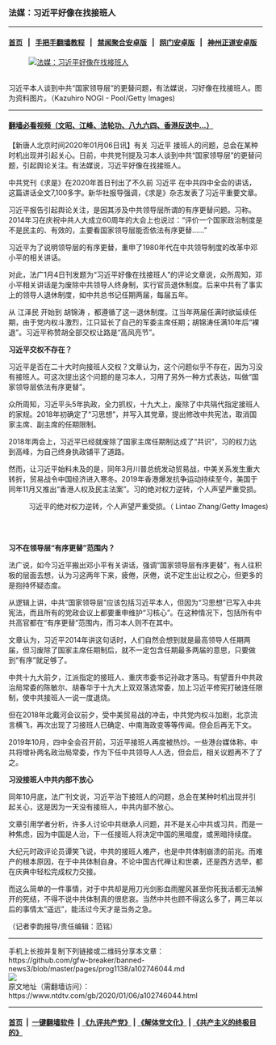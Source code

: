 ### 法媒：习近平好像在找接班人
------------------------

#### [首页](https://github.com/gfw-breaker/banned-news3/blob/master/README.md) &nbsp;&nbsp;|&nbsp;&nbsp; [手把手翻墙教程](https://github.com/gfw-breaker/guides/wiki) &nbsp;&nbsp;|&nbsp;&nbsp; [禁闻聚合安卓版](https://github.com/gfw-breaker/bn-android) &nbsp;&nbsp;|&nbsp;&nbsp; [网门安卓版](https://github.com/oGate2/oGate) &nbsp;&nbsp;|&nbsp;&nbsp; [神州正道安卓版](https://github.com/SzzdOgate/update) 



<div><div class="featured_image">
 <a href="https://i.ntdtv.com/assets/uploads/2020/01/GettyImages-1158967557-800x450-1.jpg" target="_blank">
  <figure>
   <img alt="法媒：习近平好像在找接班人" src="https://i.ntdtv.com/assets/uploads/2020/01/GettyImages-1158967557-800x450-1.jpg"/>
  </figure><br/>
 </a>
 <span class="caption">
  习近平本人谈到中共“国家领导层”的更替问题，有法媒说，习好像在找接班人。图为资料图片。（Kazuhiro NOGI - Pool/Getty Images)
 </span>
</div>
</div><hr/>

#### [翻墙必看视频（文昭、江峰、法轮功、八九六四、香港反送中...）](http://167.172.214.107/home.html)

<div><div class="post_content" itemprop="articleBody">
 <p>
  【新唐人北京时间2020年01月06日讯】有关
  <ok href="https://www.ntdtv.com/gb/习近平.htm">
   习近平
  </ok>
  接班人的问题，总会在某种时机出现并引起关心。日前，中共党刊提及习本人谈到中共“国家领导层”的更替问题，引起舆论关注。有法媒说，习近平好像在找接班人。
 </p>
 <p>
  中共党刊《求是》在2020年首日刊出了不久前
  <ok href="https://www.ntdtv.com/gb/习近平.htm">
   习近平
  </ok>
  在中共四中全会的讲话，这篇讲话全文7,100多字。新华社报导强调，《求是》杂志发表了习近平重要文章。
 </p>
 <p>
  习近平报告引起舆论关注，是因其涉及中共领导层所谓的有序更替问题。习称。2014年习在庆祝中共人大成立60周年的大会上也说过：“评价一个国家政治制度是不是民主的、有效的，主要看国家领导层能否依法有序更替……”
 </p>
 <p>
  习近平为了说明领导层的有序更替，重申了1980年代在中共领导制度的改革中邓小平的相关讲话。
 </p>
 <p>
  对此，法广1月4日刊发题为“习近平好像在找接班人”的评论文章说，众所周知，邓小平相关讲话是为废除中共领导人终身制，实行官员退休制度。后来中共有了事实上的领导人退休制度，如中共总书记任期两届，每届五年。
 </p>
 <p>
  从
  <ok href="https://www.ntdtv.com/gb/江泽民.htm">
   江泽民
  </ok>
  开始到
  <ok href="https://www.ntdtv.com/gb/胡锦涛.htm">
   胡锦涛
  </ok>
  ，都遵循了这一退休制度。江当年两届任满时欲延续任期，由于党内权斗激烈，江只延长了自己的军委主席任期；胡锦涛任满10年后“裸退”。习近平称赞胡全部交权让路是“高风亮节”。
 </p>
 <p>
  <strong>
   习近平交权不存在？
  </strong>
 </p>
 <p>
  习近平是否在二十大时向接班人交权？文章认为，这个问题似乎不存在，因为习没有接班人。可这次提出这个问题的是习本人，习用了另外一种方式表达，叫做“国家领导层依法有序更替”。
 </p>
 <p>
  众所周知，习近平头5年执政，全力抓权，十九大上，废除了中共隔代指定接班人的家规。2018年初确定了“习思想”，并写入其党章，提出修改中共宪法，取消国家主席、副主席的任期限制。
 </p>
 <p>
  2018年两会上，习近平已经就废除了国家主席任期制达成了“共识”，习的权力达到高峰，为自己终身执政铺平了道路。
 </p>
 <p>
  然而，让习近平始料未及的是，同年3月川普总统发动贸易战，中美关系发生重大转折，贸易战令中国经济进入寒冬。2019年香港爆发抗争运动持续至今，美国于同年11月又推出“香港人权及民主法案”。习的绝对权力逆转，个人声望严重受损。
 </p>
 <figure class="wp-caption alignnone" id="attachment_102708952" style="width: 600px">
  <ok href="https://i.ntdtv.com/assets/uploads/2019/11/p9159371a822991100.jpg">
   <img alt="" class="size-medium wp-image-102708952" src="https://i.ntdtv.com/assets/uploads/2019/11/p9159371a822991100-600x338.jpg"/>
  </ok>
  <br/><figcaption class="wp-caption-text">
   习近平的绝对权力逆转，个人声望严重受损。（ Lintao Zhang/Getty Images)
  </figcaption><br/>
 </figure><br/>
 <p>
  <strong>
   习不在领导层“有序更替”范围内？
  </strong>
 </p>
 <p>
  法广说，如今习近平搬出邓小平有关讲话，强调“国家领导层有序更替”，有人往积极的层面去想，认为习这两年下来，疲倦，厌倦，说不定生出让权之心，但更多的是抱持怀疑态度。
 </p>
 <p>
  从逻辑上讲，中共“国家领导层”应该包括习近平本人，但因为“习思想”已写入中共宪法，而且所有的党政会议上都要重申维护“习核心”。在这种情况下，包括所有中共高官都在“有序更替”范围内，而习本人则不在其中。
 </p>
 <p>
  文章认为，习近平2014年讲这句话时，人们自然会想到就是最高领导人任期两届，但习废除了国家主席任期制后，就不一定包含任期最多两届的意思，只要做到“有序”就足够了。
 </p>
 <p>
  中共十九大前夕，江派指定的接班人、重庆市委书记孙政才落马。有望晋升中共政治局常委的陈敏尔、胡春华于十九大上双双落选常委，加上习近平修宪打破连任限制，使中共接班人一说一度退烧。
 </p>
 <p>
  但在2018年北戴河会议前夕，受中美贸易战的冲击，中共党内权斗加剧，北京流言横飞，再次出现了习接班人已确定、中南海政变等等传闻。但会后再无下文。
 </p>
 <p>
  2019年10月，四中全会召开前，习近平接班人再度被热炒。一些港台媒体称，中共将增补两名政治局常委，作为下任中共领导人人选，但会后，相关议题再不了了之。
 </p>
 <p>
  <strong>
   习没接班人中共内部不放心
  </strong>
 </p>
 <p>
  同年10月底，法广刊文说，习近平治下接班人的问题，总会在某种时机出现并引起关心，这是因为一天没有接班人，中共内部不放心。
 </p>
 <p>
  文章引用学者分析，许多人讨论中共继承人问题，并不是关心中共或习共，而是一种焦虑，因为中国是人治，下一任接班人将决定中国的黑暗度，或黑暗持续度。
 </p>
 <p>
  大纪元时政评论员谭笑飞说，中共的接班人难产，也是中共体制崩溃的前兆。而难产的根本原因，在于中共体制自身。不论中国古代禅让和世袭，还是西方选举，都在庆典中轻松完成权力交接。
 </p>
 <p>
  而这么简单的一件事情，对于中共却是用刀光剑影血雨腥风甚至你死我活都无法解开的死结，不得不说中共体制真的很悲哀。当然中共也顾不得这么多了，两三年以后的事情太“遥远”，能活过今天才是当务之急。
 </p>
 <p>
  （记者李韵报导/责任编辑：范铭）
 </p>
 <div class="single_ad">
 </div>
</div>
</div>
<hr/>
手机上长按并复制下列链接或二维码分享本文章：<br/>
https://github.com/gfw-breaker/banned-news3/blob/master/pages/prog1138/a102746044.md <br/>
<a href='https://github.com/gfw-breaker/banned-news3/blob/master/pages/prog1138/a102746044.md'><img src='https://github.com/gfw-breaker/banned-news3/blob/master/pages/prog1138/a102746044.md.png'/></a> <br/>
原文地址（需翻墙访问）：https://www.ntdtv.com/gb/2020/01/06/a102746044.html


------------------------
#### [首页](https://github.com/gfw-breaker/banned-news3/blob/master/README.md) &nbsp;|&nbsp; [一键翻墙软件](https://github.com/gfw-breaker/nogfw/blob/master/README.md) &nbsp;| [《九评共产党》](https://github.com/gfw-breaker/9ping.md/blob/master/README.md#九评之一评共产党是什么) | [《解体党文化》](https://github.com/gfw-breaker/jtdwh.md/blob/master/README.md) | [《共产主义的终极目的》](https://github.com/gfw-breaker/gczydzjmd.md/blob/master/README.md)


<img src='http://gfw-breaker.win/banned-news3/pages/prog1138/a102746044.md' width='0px' height='0px'/>